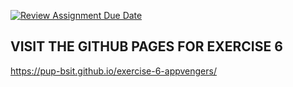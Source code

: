 [![Review Assignment Due Date](https://classroom.github.com/assets/deadline-readme-button-22041afd0340ce965d47ae6ef1cefeee28c7c493a6346c4f15d667ab976d596c.svg)](https://classroom.github.com/a/bZm_jHkm)

## VISIT THE GITHUB PAGES FOR EXERCISE 6
https://pup-bsit.github.io/exercise-6-appvengers/